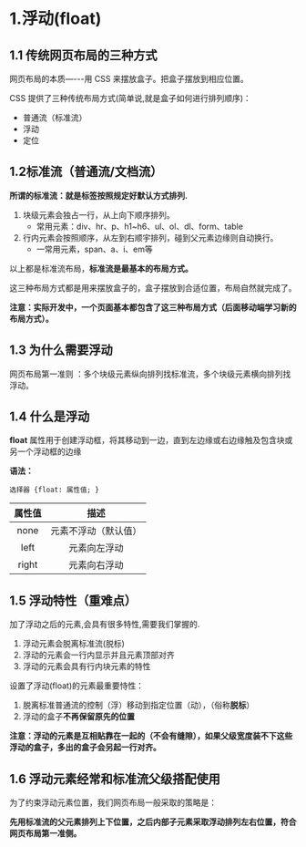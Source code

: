 # 1.浮动(float)

## 1.1 传统网页布局的三种方式

网页布局的本质—---用 CSS 来摆放盒子。把盒子摆放到相应位置。

CSS 提供了三种传统布局方式(简单说,就是盒子如何进行排列顺序)：

* 普通流（标准流）
* 浮动
* 定位

## 1.2标准流（普通流/文档流）

**所谓的标准流：就是标签按照规定好默认方式排列.**

1. 块级元素会独占一行，从上向下顺序排列。
    * 常用元素：div、hr、p、h1~h6、ul、ol、dl、form、table
2. 行内元素会按照顺序，从左到右顺宇排列，碰到父元素边缘则自动换行。
    * 一常用元素，span、a、i、em等

以上都是标准流布局，**标准流是最基本的布局方式。**

这三种布局方式都是用来摆放盒子的，盒子摆放到合适位置，布局自然就完成了。

**注意：实际开发中，一个页面基本都包含了这三种布局方式（后面移动端学习新的布局方式）。**

## 1.3 为什么需要浮动

网页布局第一准则 ：多个块级元素纵向排列找标准流，多个块级元素横向排列找浮动。

## 1.4 什么是浮动

**float** 属性用于创建浮动框，将其移动到一边，直到左边缘或右边缘触及包含块或另一个浮动框的边缘

**语法：**

    选择器 {float: 属性值; }

|属性值|描述|
|:-:|:---:|
|none|元素不浮动（默认值）|
|left|元素向左浮动|
|right|元素向右浮动|

## 1.5 浮动特性（重难点）

加了浮动之后的元素,会具有很多特性,需要我们掌握的.

1. 浮动元素会脱离标准流(脱标)
2. 浮动的元素会一行内显示并且元素顶部对齐
3. 浮动的元素会具有行内块元素的特性

设置了浮动(float)的元素最重要恃性：

1. 脱离标准普通流的控制（浮）移动到指定位置（动），（俗称**脱标**）
2. 浮动的盒子**不再保留原先的位置**

**注意：浮动的元素是互相贴靠在一起的（不会有缝隙），如果父级宽度装不下这些浮动的盒子，多出的盒子会另起一行对齐。**

## 1.6 浮动元素经常和标准流父级搭配使用

为了约束浮动元素位置，我们网页布局一般采取的策略是：

**先用标准流的父元素排列上下位置，之后内部子元素采取浮动排列左右位置，符合网页布局第一准侧。**

